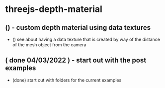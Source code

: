 # threejs-depth-material

## () - custom depth material using data textures
* () see about having a data texture that is created by way of the distance of the mesh object from the camera

## ( done 04/03/2022 ) - start out with the post examples
* (done) start out with folders for the current examples